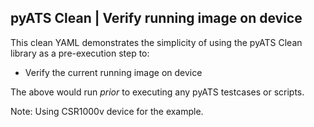 ## pyATS Clean | Verify running image on device

This clean YAML demonstrates the simplicity of using the pyATS Clean library as
a pre-execution step to:
- Verify the current running image on device

The above would run _prior_ to executing any pyATS testcases or scripts.

Note: Using CSR1000v device for the example.